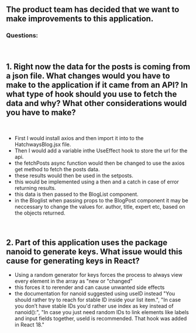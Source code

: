 ## The product team has decided that we want to make improvements to this application.

### Questions:
<br>

 ## 1. Right now the data for the posts is coming from a json file. What changes would you have to make to the application if it came from an API? In what type of hook should you use to fetch the data and why? What other considerations would you have to make?
<br>

- First I would install axios and then import it into to the HatchwaysBlog.jsx file.<br>
- Then I would add a variable inthe UseEffect hook to store the url for the api.<br>
- the fetchPosts async function would then be changed to use the axios get method to fetch the posts data.<br>
- these results would then be used in the setposts. <br>
- this would be implemented using a then and a catch in case of error returning results. <br>
- this data is then passed to the BlogList component. <br>
- in the Bloglist when passing props to the BlogPost component it may be neccessary to change the values for. author, title, expert etc, based on the objects returned.<br>
<br>

## 2. Part of this application uses the package nanoid to generate keys. What issue would this cause for generating keys in React? <br>

- Using a random generator for keys forces the process to always view every element in the array as "new or "changed"<br>
- this forces it to rerender and  can cause unwanted side effects<br>
- the documentation for nanoid suggested using useID instead "You should rather try to reach for stable ID inside your list item.", "In case you don’t have stable IDs you'd rather use index as key instead of nanoid():", "In case you just need random IDs to link elements like labels and input fields together, useId is recommended. That hook was added in React 18."<br><br>